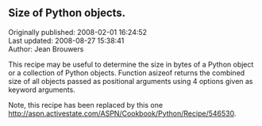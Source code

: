 ## Size of Python objects.  
Originally published: 2008-02-01 16:24:52  
Last updated: 2008-08-27 15:38:41  
Author: Jean Brouwers  
  
This recipe may be useful to determine the size in bytes of a Python object or a collection of Python objects.  Function  asizeof returns the combined size of all objects passed as positional arguments using 4 options given as keyword arguments.

Note, this recipe has been replaced by this one <http://aspn.activestate.com/ASPN/Cookbook/Python/Recipe/546530>.